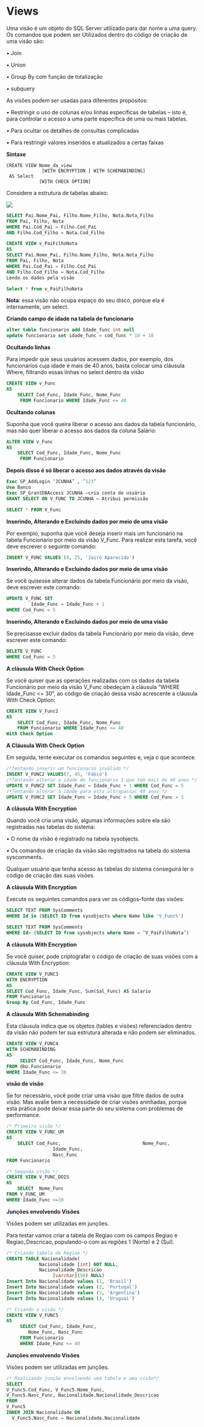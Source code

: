 # Views

  
Uma visão é um objeto do SQL Server utilizado para dar nome a uma query. Os comandos que podem ser Utilizados dentro do código de criação de uma visão são:

•       Join

•       Union

•       Group By com função de totalização

•       subquery

As visões podem ser usadas para diferentes propósitos:

•       Restringir o uso de colunas e/ou linhas específicas de tabelas – isto é, para controlar o acesso a uma parte específica de uma ou mais tabelas.

•       Para ocultar os detalhes de consultas complicadas

•       Para restringir valores inseridos e atualizados a certas faixas

**Sintaxe**

```text
CREATE VIEW Nome_da_view
             [WITH ENCRYPTION | WITH SCHEMABINDING]
 AS Select
            [WITH CHECK OPTION]
```

Considere a estrutura de tabelas abaixo:

![](../.gitbook/assets/3.1.png)

```sql
SELECT Pai.Nome_Pai, Filho.Nome_Filho, Nota.Nota_Filho
FROM Pai, Filho, Nota
WHERE Pai.Cod_Pai = Filho.Cod_Pai
AND Filho.Cod_Filho = Nota.Cod_Filho
```

```sql
CREATE VIEW v_PaiFilhoNota
AS
SELECT Pai.Nome_Pai, Filho.Nome_Filho, Nota.Nota_Filho
FROM Pai, Filho, Nota
WHERE Pai.Cod_Pai = Filho.Cod_Pai
AND Filho.Cod_Filho = Nota.Cod_Filho
Lendo os dados pela visão
```

```sql
Select * from v_PaiFilhoNota
```

**Nota**: essa visão não ocupa espaço do seu disco, porque ela é internamente, um select.

**Criando campo de idade na tabela de funcionario**

```sql
alter table funcionario add Idade_func int null
update funcionario set idade_func = cod_func * 10 + 10
```

**Ocultando linhas**

Para impedir que seus usuários acessem dados, por exemplo, dos funcionários cuja idade é mais de 40 anos, basta colocar uma cláusula Where, filtrando essas linhas no select dentro da visão

```sql
CREATE VIEW v_Func
AS
    SELECT Cod_Func, Idade_Func, Nome_Func
     FROM Funcionario WHERE Idade_Func <= 40
```

**Ocultando colunas**

Suponha que você queira liberar  o acesso aos dados da tabela funcionário, mas não quer liberar o acesso aos dados da coluna Salário:

```sql
ALTER VIEW v_Func
AS
    SELECT Cod_Func, Idade_Func, Nome_Func
     FROM Funcionario
```

**Depois disso é só liberar o acesso aos dados através da visão**

```sql
Exec SP_AddLogin ‘JCUNHA’ , ’123’
Use Banco
Exec SP_GrantDBAccess JCUNHA –cria conta de usuário
GRANT SELECT ON V_FUNC TO JCUNHA – Atribui permissão
```

```sql
SELECT * FROM V_Func
```

**Inserindo, Alterando e Excluindo dados por meio de uma visão**

Por exemplo, suponha que você deseja inserir mais um funcionário na tabela Funcionario por meio da visão V\_Func. Para realizar esta tarefa, você deve escrever o seguinte comando:

```sql
INSERT V_FUNC VALUES (8, 25, 'Jairo Aparecido')
```

**Inserindo, Alterando e Excluindo dados por meio de uma visão**

Se você quisesse alterar dados da tabela Funcionário por meio da visão, deve escrever este comando:

```sql
UPDATE V_FUNC SET
         Idade_Func = Idade_Func + 1
WHERE Cod_Func = 5
```

**Inserindo, Alterando e Excluindo dados por meio de uma visão**

Se precisasse excluir dados da tabela Funcionário por meio da visão, deve escrever este comando:

```sql
DELETE V_FUNC
WHERE Cod_Func = 5
```

**A cláusula With Check Option**

Se você quiser que as operações realizadas com os dados da tabela Funcionário por meio da visão V\_Func obedeçam à cláusula “WHERE Idade\_Func &lt;= 30”, ao código de criação dessa visão acrescente a cláusula With Check Option:

```sql
CREATE VIEW V_Func2
AS
    SELECT Cod_Func, Idade_Func, Nome_Func
    FROM Funcionario WHERE Idade_Func <= 40
With Check Option
```

**A Cláusula With Check Option**

Em seguida, tente executar os comandos seguintes e, veja o que acontece.

```sql
/*Tentando inserir um funcionario inválido */
INSERT V_FUNC2 VALUES(7, 45, 'Fábio')
/*Tentando alterar a idade do funcionário 1 que tem mais de 40 anos */
UPDATE V_FUNC2 SET Idade_Func = Idade_Func + 1 WHERE Cod_Func = 5
/*Tentando alterar a idade para esta ultrapassar 40 anos */
UPDATE V_FUNC2 SET Idade_Func = Idade_Func + 5 WHERE Cod_Func = 3
```

**A cláusula With Encryption**

Quando você cria uma visão, algumas informações sobre ela são registradas nas tabelas do sistema:

•       O nome da visão  é registrado na tabela sysobjects.

•       Os comandos de criação da visão são registrados na tabela do sistema syscomments.

Qualquer usuário que tenha acesso às tabelas do sistema conseguirá ler o código de criação das suas visões.

**A cláusula With Encryption**

Execute os seguintes comandos para ver os códigos-fonte das visões:

```sql
SELECT TEXT FROM SysComments
WHERE Id in (SELECT ID from sysobjects where Name like 'V_Func%')
```

```sql
SELECT TEXT FROM SysComments
WHERE Id= (SELECT ID from sysobjects where Name = ‘V_PaiFilhoNota’)
```

**A cláusula With Encryption**

Se você quiser, pode criptografar o código de criação de suas visões com a cláusula With Encryption:

```sql
CREATE VIEW V_FUNC3
WITH ENCRYPTION
AS
SELECT Cod_Func, Idade_Func, Sum(Sal_Func) AS Salario
FROM Funcionario
Group By Cod_Func, Idade_Func
```

**A cláusula With Schemabinding**

Esta cláusula indica que os objetos \(tables e visões\) referenciados dentro da visão não podem ter sua estrutura alterada e não podem ser eliminados.

```sql
CREATE VIEW V_FUNC4
WITH SCHEMABINDING
AS
     SELECT Cod_Func, Idade_Func, Nome_Func
FROM dbo.Funcionario
WHERE Idade_Func <= 30
```

**visão de visão**

Se for necessário, você pode criar uma visão que filtre dados de outra visão. Mas avalie bem a necessidade de criar visões aninhadas, porque esta prática pode deixar essa parte do seu sistema com problemas de performance.

```sql
/* Primeira visão */
CREATE VIEW V_FUNC_UM
AS
    SELECT Cod_Func,                              Nome_Func,
                 Idade_Func,
                 Nasc_Func
FROM Funcionario
```

```sql
/* Segunda visão */
CREATE VIEW V_FUNC_DOIS
AS
    SELECT  Nome_Func
FROM V_FUNC_UM
WHERE Idade_Func <=30
```

**Junções envolvendo Visões**

Visões podem ser utilizadas em junções.

Para testar vamos criar a tabela de Regiao com os campos Regiao e Regiao\_Descricao, populando-o com as regiões 1 \(Norte\) e 2 \(Sul\).

```sql
/* Criando tabela de Regiao */
CREATE TABLE Nacionalidade(
            Nacionalidade [int] NOT NULL,
            Nacionalidade_Descricao
                 [varchar](50) NULL)
Insert Into Nacionalidade values (1, 'Brasil')
Insert Into Nacionalidade values (2, 'Portugal')
Insert Into Nacionalidade values (3, 'Argentina')
Insert Into Nacionalidade values (4, 'Uruguai')
```

```sql
/* Criando a visão */
CREATE VIEW V_FUNC5
AS
     SELECT Cod_Func, Idade_Func,
        Nome_Func, Nasc_Func
     FROM Funcionario
     WHERE Idade_Func <= 40
```

**Junções envolvendo Visões**

Visões podem ser utilizadas em junções.

```sql
/* Realizando junção envolvendo uma tabela e uma visão*/
SELECT    
V_Func5.Cod_Func, V_Func5.Nome_Func,
V_Func5.Nasc_Func, Nacionalidade.Nacionalidade_Descricao
FROM        
V_Func5
INNER JOIN Nacionalidade ON
  V_Func5.Nasc_Func = Nacionalidade.Nacionalidade
```



